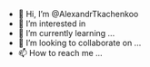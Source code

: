 - 👋 Hi, I’m @AlexandrTkachenkoo
- 👀 I’m interested in 
- 🌱 I’m currently learning ...
- 💞️ I’m looking to collaborate on ...
- 📫 How to reach me ...

<!---
AlexandrTkachenkoo/AlexandrTkachenkoo is a ✨ special ✨ repository because its `README.md` (this file) appears on your GitHub profile.
You can click the Preview link to take a look at your changes.
--->

